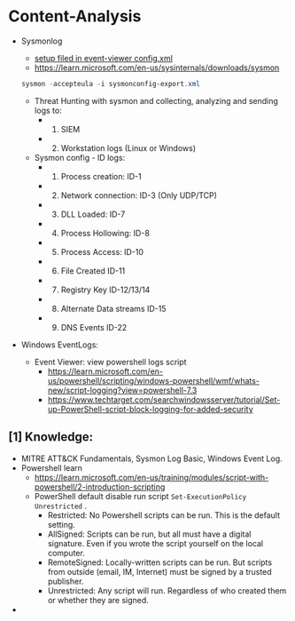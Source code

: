 # Content-Analysis

- Sysmonlog
  * [setup filed in event-viewer config.xml](https://rootdse.org/posts/understanding-sysmon-events/#event-id-10-processaccess')
  * https://learn.microsoft.com/en-us/sysinternals/downloads/sysmon
  ```powershell
  sysmon -accepteula -i sysmonconfig-export.xml
  ```
  * Threat Hunting with sysmon and collecting, analyzing and sending logs to:
    + 1. SIEM
    + 2. Workstation logs (Linux or Windows)
  * Sysmon config - ID logs:
    + 1. Process creation: ID-1
    + 2. Network connection: ID-3 (Only UDP/TCP)
    + 3. DLL Loaded: ID-7
    + 4. Process Hollowing: ID-8
    + 5. Process Access: ID-10
    + 6. File Created ID-11
    + 7. Registry Key ID-12/13/14
    + 8. Alternate Data streams ID-15
    + 9. DNS Events ID-22
  
- Windows EventLogs:
  * Event Viewer: view powershell logs script
     + https://learn.microsoft.com/en-us/powershell/scripting/windows-powershell/wmf/whats-new/script-logging?view=powershell-7.3
     + https://www.techtarget.com/searchwindowsserver/tutorial/Set-up-PowerShell-script-block-logging-for-added-security

## [1] Knowledge:
- MITRE ATT&CK Fundamentals, Sysmon Log Basic, Windows Event Log.
- Powershell learn
   * https://learn.microsoft.com/en-us/training/modules/script-with-powershell/2-introduction-scripting
   * PowerShell default disable run script `Set-ExecutionPolicy Unrestricted` . 
     + Restricted: No Powershell scripts can be run. This is the default setting. 
     + AllSigned: Scripts can be run, but all must have a digital signature. Even if you wrote the script yourself on the local computer. 
     + RemoteSigned: Locally-written scripts can be run. But scripts from outside (email, IM, Internet) must be signed by a trusted publisher. 
     + Unrestricted: Any script will run. Regardless of who created them or whether they are signed.
- 
